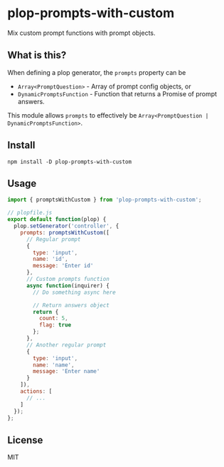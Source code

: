 # plop-prompts-with-custom

Mix custom prompt functions with prompt objects.

## What is this?

When defining a plop generator, the `prompts` property can be

- `Array<PromptQuestion>` - Array of prompt config objects, or
- `DynamicPromptsFunction` - Function that returns a Promise of prompt answers.

This module allows `prompts` to effectively be `Array<PromptQuestion | DynamicPromptsFunction>`.

## Install

```
npm install -D plop-prompts-with-custom
```

## Usage

```js
import { promptsWithCustom } from 'plop-prompts-with-custom';

// plopfile.js
export default function(plop) {
  plop.setGenerator('controller', {
    prompts: promptsWithCustom([
      // Regular prompt
      {
        type: 'input',
        name: 'id',
        message: 'Enter id'
      },
      // Custom prompts function
      async function(inquirer) {
        // Do something async here

        // Return answers object
        return {
          count: 5,
          flag: true
        };
      },
      // Another regular prompt
      {
        type: 'input',
        name: 'name',
        message: 'Enter name'
      }
    ]),
    actions: [
      // ...
    ]
  });
};
```

## License

MIT
